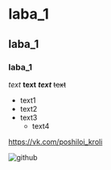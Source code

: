 # laba_1
## laba_1
### laba_1

*text*
**text**
***text***
~~text~~

- text1
- text2
- text3
  - text4

https://vk.com/poshiloi_kroli

![github](https://i.ytimg.com/vi/QyRnhGyoDW4/mqdefault.jpg)
  
